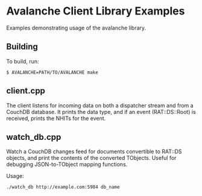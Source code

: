 Avalanche Client Library Examples
=================================
Examples demonstrating usage of the avalanche library.

Building
--------
To build, run:

    $ AVALANCHE=PATH/TO/AVALANCHE make

client.cpp
----------
The client listens for incoming data on both a dispatcher stream and from a CouchDB database. It prints the data type, and if an event (RAT::DS::Root) is received, prints the NHITs for the event.

watch_db.cpp
------------
Watch a CouchDB changes feed for documents convertible to RAT::DS objects, and print the contents of the converted TObjects. Useful for debugging JSON-to-TObject mapping functions.

Usage:

    ./watch_db http://example.com:5984 db_name


